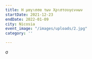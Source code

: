 ```yaml
---
title: Η μαγισσα των Χριστουγεννων
startDate: 2021-12-23
endDate: 2022-01-09
city: Nicosia
event_image: "/images/uploads/2.jpg"
category: ''

---
```

σ